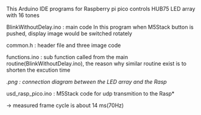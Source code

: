 This Arduino IDE programs for Raspberry pi pico controls HUB75 LED array with 16 tones

BlinkWithoutDelay.ino : main code 
 In this program when M5Stack button is pushed, display image would be switched rotately

common.h : header file and three image code

functions.ino : sub function called from the main routine(BlinkWithoutDelay.ino), the reason why similar routine exist is to shorten the excution time

*.png : connection diagram between the LED array and the Rasp*

usd_rasp_pico.ino : M5Stack code for udp transmition to the Rasp* 

-> measured frame cycle is about 14 ms(70Hz)
